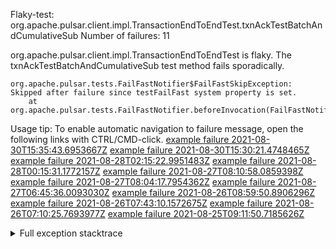         
Flaky-test: org.apache.pulsar.client.impl.TransactionEndToEndTest.txnAckTestBatchAndCumulativeSub
Number of failures: 11

org.apache.pulsar.client.impl.TransactionEndToEndTest is flaky. The txnAckTestBatchAndCumulativeSub test method fails sporadically.

```
org.apache.pulsar.tests.FailFastNotifier$FailFastSkipException: Skipped after failure since testFailFast system property is set.
	at org.apache.pulsar.tests.FailFastNotifier.beforeInvocation(FailFastNotifier.java:88)

```

Usage tip: To enable automatic navigation to failure message, open the following links with CTRL/CMD-click.
[example failure 2021-08-30T15:35:43.6953667Z](https://github.com/apache/pulsar/runs/3463119398?check_suite_focus=true#step:9:4167)
[example failure 2021-08-30T15:30:21.4748465Z](https://github.com/apache/pulsar/runs/3463119398?check_suite_focus=true#step:9:1781)
[example failure 2021-08-28T02:15:22.9951483Z](https://github.com/apache/pulsar/runs/3448473880?check_suite_focus=true#step:9:3164)
[example failure 2021-08-28T00:15:31.1772157Z](https://github.com/apache/pulsar/runs/3447917315?check_suite_focus=true#step:9:2532)
[example failure 2021-08-27T08:10:58.0859398Z](https://github.com/apache/pulsar/runs/3440980370?check_suite_focus=true#step:9:3231)
[example failure 2021-08-27T08:04:17.7954362Z](https://github.com/apache/pulsar/runs/3440855241?check_suite_focus=true#step:9:3156)
[example failure 2021-08-27T06:45:36.0093030Z](https://github.com/apache/pulsar/runs/3440411158?check_suite_focus=true#step:9:3157)
[example failure 2021-08-26T08:59:50.8906296Z](https://github.com/apache/pulsar/runs/3430539961?check_suite_focus=true#step:9:3866)
[example failure 2021-08-26T07:43:10.1572675Z](https://github.com/apache/pulsar/runs/3429972501?check_suite_focus=true#step:9:1788)
[example failure 2021-08-26T07:10:25.7693977Z](https://github.com/apache/pulsar/runs/3429892136?check_suite_focus=true#step:9:3218)
[example failure 2021-08-25T09:11:50.7185626Z](https://github.com/apache/pulsar/runs/3420085427?check_suite_focus=true#step:10:3124)


<details>
<summary>Full exception stacktrace</summary>
<code><pre>
org.apache.pulsar.tests.FailFastNotifier$FailFastSkipException: Skipped after failure since testFailFast system property is set.
	at org.apache.pulsar.tests.FailFastNotifier.beforeInvocation(FailFastNotifier.java:88)

</pre></code>
</details>

